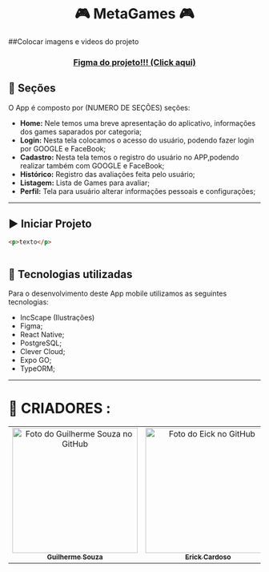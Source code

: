 <h1 align="center" font-weight=”bold”>
🎮 MetaGames  🎮
</h1>



##Colocar imagens e videos do projeto

<h3 align="center">
            <a href="https://www.figma.com/file/qIfEEm6K90Kf2PNiyE5FZh/MetaGames?node-id=0%3A1&t=86lfRQy0IgItV5cT-1">Figma do projeto!!! (Click aqui)</a>
</h3>

## 🔖 Seções

O App é composto por (NUMERO DE SEÇÕES) seções:

- **Home:** Nele temos uma breve apresentação do aplicativo, informações dos games saparados por categoria;
- **Login:** Nesta tela colocamos o acesso do usuário, podendo fazer login por GOOGLE e FaceBook;
- **Cadastro:** Nesta tela temos o registro do usuário no APP,podendo realizar também com GOOGLE e FaceBook;
- **Histórico:** Registro das avaliações feita pelo usuário;
- **Listagem:** Lista de Games para avaliar;
- **Perfil:** Tela para usuário alterar informações pessoais e configurações;
 
---

## ▶️ Iniciar Projeto
```html
<p>texto</p>
```
```js

```

## 📱 Tecnologias utilizadas

Para o desenvolvimento deste App mobile utilizamos as seguintes tecnologias:

- IncScape (Ilustrações)
- Figma;
- React Native;
- PostgreSQL;
- Clever Cloud;
- Expo GO;
- TypeORM;

---

<h1 align=”center”>🧠 CRIADORES :</h1>

<table>
       <tr>
            <td align="center">
                    <a href="https://github.com/guilhermesouza48">
                           <img src="https://avatars.githubusercontent.com/u/79008811?v=4" width="250px;" alt="Foto do Guilherme Souza no GitHub"/>
                     <br>
                          <sub>
                             <b>Guilherme Souza</b>
                          </sub>
                      </a>
              </td>
            <td align="center">
                    <a href="https://github.com/YonErick">
                           <img src="https://avatars.githubusercontent.com/u/79008664?v=4" width="250px;" alt="Foto do Eick no GitHub"/>
                     <br>
                          <sub>
                             <b>Erick Cardoso</b>
                          </sub>
                      </a>
              </td>
             <td align="center">
                    <a href="https://github.com/fael0702">
                           <img src="https://avatars.githubusercontent.com/u/79324220?v=4" width="250px;" alt="Foto do Rafael no GitHub"/>
                     <br>
                          <sub>
                             <b>Rafael</b>
                          </sub>
                      </a>
              </td>
             <td align="center">
                    <a href="https://github.com/GabrielHenrique0">
                           <img src="https://avatars.githubusercontent.com/u/79008744?v=4" width="250px;" alt="Foto do Gabriel Henrique no GitHub"/>
                     <br>
                          <sub>
                             <b>Gabriel Henrique</b>
                          </sub>
                      </a>
              </td>
         </tr>
</table>
